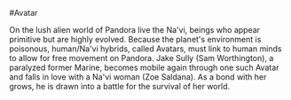 #Avatar

On the lush alien world of Pandora live the Na'vi, beings who appear primitive but are highly evolved. Because the planet's environment is poisonous, human/Na'vi hybrids, called Avatars, must link to human minds to allow for free movement on Pandora. Jake Sully (Sam Worthington), a paralyzed former Marine, becomes mobile again through one such Avatar and falls in love with a Na'vi woman (Zoe Saldana). As a bond with her grows, he is drawn into a battle for the survival of her world.
